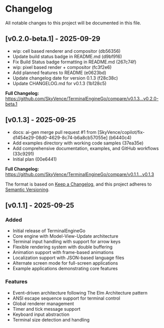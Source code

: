 # Changelog

All notable changes to this project will be documented in this file.


## [v0.2.0-beta.1] - 2025-09-29

- wip: cell based renderer and compositor (db56356)
- Update build status badge in README.md (d9bf916)
- Fix Build Status badge formatting in README.md (267c74f)
- wip: pixel based render + compositor (fc3f2e6)
- Add planned features to README (e0623bd)
- Update changelog date for version 0.1.3 (f28c38c)
- Update CHANGELOG.md for v0.1.3 (1b128c5)

**Full Changelog:** https://github.com/SkyVence/TerminalEngineGo/compare/v0.1.3...v0.2.0-beta.1


## [v0.1.3] - 2025-09-25

- docs: ai-gen merge pull request #1 from [SkyVence/copilot/fix-d1454e29-08d0-4629-8c74-b6a8cb57055e] (b6440c4)
- Add examples directory with working code samples (37ea35e)
- Add comprehensive documentation, examples, and GitHub workflows (33c9291)
- Initial plan (00e6441)

**Full Changelog:** https://github.com/SkyVence/TerminalEngineGo/compare/v0.1.1...v0.1.3

The format is based on [Keep a Changelog](https://keepachangelog.com/en/1.0.0/),
and this project adheres to [Semantic Versioning](https://semver.org/spec/v2.0.0.html).

## [v0.1.1] - 2025-09-25

### Added
- Initial release of TerminalEngineGo
- Core engine with Model-View-Update architecture
- Terminal input handling with support for arrow keys
- Flexible rendering system with double buffering
- Animation support with frame-based animations
- Localization support with JSON-based language files
- Alternate screen mode for full-screen applications
- Example applications demonstrating core features

### Features
- Event-driven architecture following The Elm Architecture pattern
- ANSI escape sequence support for terminal control
- Global renderer management
- Timer and tick message support
- Keyboard input abstraction
- Terminal size detection and handling
